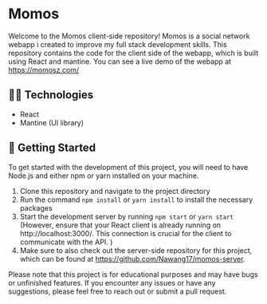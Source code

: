 # Momos

Welcome to the Momos client-side repository! Momos is a social network webapp i created to improve my full stack development skills. This repository contains the code for the client side of the webapp, which is built using React and mantine. You can see a live demo of the webapp at https://momosz.com/

## 👨‍💻 Technologies

- React
- Mantine (UI library)

## 🔗 Getting Started

To get started with the development of this project, you will need to have Node.js and either npm or yarn installed on your machine.

1. Clone this repository and navigate to the project directory
2. Run the command `npm install` or `yarn install` to install the necessary packages
3. Start the development server by running `npm start` or `yarn start` (However, ensure that your React client is already running on http://localhost:3000/. This connection is crucial for the client to communicate with the API. )
4. Make sure to also check out the server-side repository for this project, which can be found at https://github.com/Nawang17/momos-server.


Please note that this project is for educational purposes and may have bugs or unfinished features. If you encounter any issues or have any suggestions, please feel free to reach out or submit a pull request.
